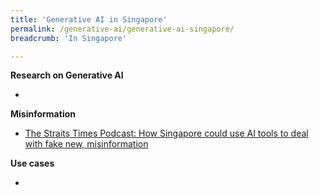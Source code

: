 ```yaml
---
title: 'Generative AI in Singapore'
permalink: /generative-ai/generative-ai-singapore/
breadcrumb: 'In Singapore'

---
```


**Research on Generative AI**

- 

**Misinformation**

- [The Straits Times Podcast: How Singapore could use AI tools to deal with fake new, misinformation](https://open.spotify.com/episode/39dQDyKDBTO98cff2A29gO)



**Use cases**

- 